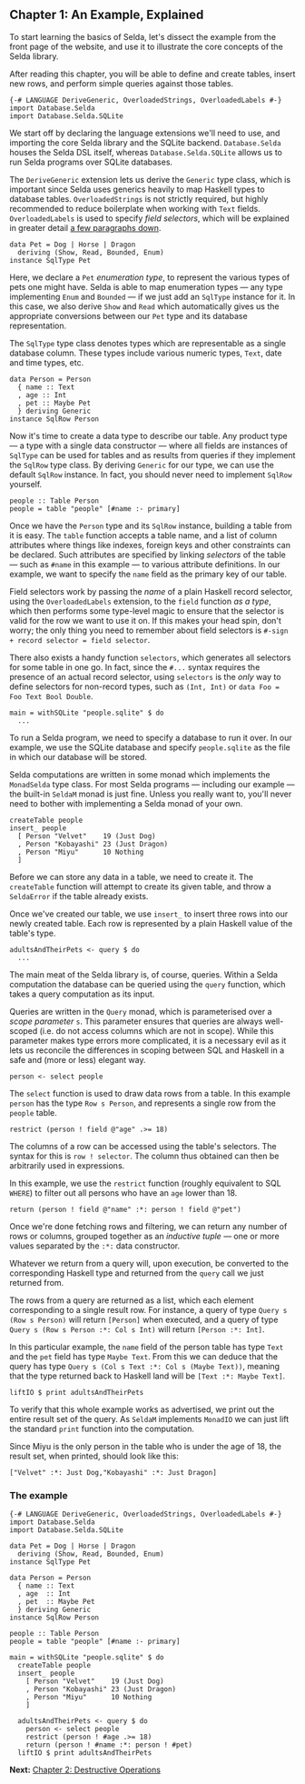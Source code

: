 <div class="pane" id="left">

## Chapter 1: An Example, Explained

To start learning the basics of Selda, let's dissect the example from
the front page of the website, and use it to illustrate the core concepts
of the Selda library.

After reading this chapter, you will be able to define and create tables,
insert new rows, and perform simple queries against those tables.

```language-haskell
{-# LANGUAGE DeriveGeneric, OverloadedStrings, OverloadedLabels #-}
import Database.Selda
import Database.Selda.SQLite
```

We start off by declaring the language extensions we'll need to use, and
importing the core Selda library and the SQLite backend.
`Database.Selda` houses the Selda DSL itself, whereas
`Database.Selda.SQLite` allows us to run Selda programs over SQLite databases.

The `DeriveGeneric` extension lets us derive the `Generic` type class, which
is important since Selda uses generics heavily to map Haskell types to database
tables. `OverloadedStrings` is not strictly required, but highly recommended
to reduce boilerplate when working with `Text` fields.
`OverloadedLabels` is used to specify *field selectors*, which
will be explained in greater detail [a few paragraphs down](tutorial/ch1-example-explained#selectors).

```language-haskell
data Pet = Dog | Horse | Dragon
  deriving (Show, Read, Bounded, Enum)
instance SqlType Pet
```

Here, we declare a `Pet` *enumeration type*, to represent the various types
of pets one might have. Selda is able to map enumeration types &mdash; any type
implementing `Enum` and `Bounded` &mdash; if we just add an `SqlType` instance
for it. In this case, we also derive `Show` and `Read` which automatically
gives us the appropriate conversions between our `Pet` type and its database
representation.

The `SqlType` type class denotes types which are representable as a single
database column. These types include various numeric types, `Text`,
date and time types, etc.

```language-haskell
data Person = Person
  { name :: Text
  , age :: Int
  , pet :: Maybe Pet
  } deriving Generic
instance SqlRow Person
```

Now it's time to create a data type to describe our table.
Any product type &mdash; a type with a single data constructor &mdash; where all fields
are instances of `SqlType` can be used for tables and as results from queries
if they implement the `SqlRow` type class.
By deriving `Generic` for our type, we can use the default `SqlRow` instance.
In fact, you should never need to implement `SqlRow` yourself.

<a id="selectors"></a>

```language-haskell
people :: Table Person
people = table "people" [#name :- primary]
```

Once we have the `Person` type and its `SqlRow` instance, building a table
from it is easy.
The `table` function accepts a table name, and a list of column attributes where
things like indexes, foreign keys and other constraints can be declared.
Such attributes are specified by linking *selectors* of the table
&mdash; such as `#name` in this example &mdash; to various attribute
definitions.
In our example, we want to specify the `name` field as the primary key of our
table.

Field selectors work by passing the *name* of a plain Haskell record selector,
using the `OverloadedLabels` extension, to the `field` function *as a type*,
which then performs some type-level magic to
ensure that the selector is valid for the row we want to use it on.
If this makes your head spin, don't worry; the only thing you need to remember
about field selectors is `#-sign + record selector = field selector`.

There also exists a handy function `selectors`, which generates
all selectors for some table in one go.
In fact, since the `#...` syntax requires the presence of an actual
record selector, using `selectors` is the *only* way to define selectors for
non-record types, such as `(Int, Int)` or `data Foo = Foo Text Bool Double`.


```language-haskell
main = withSQLite "people.sqlite" $ do
  ...
```

To run a Selda program, we need to specify a database to run it over.
In our example, we use the SQLite database and specify `people.sqlite` as the
file in which our database will be stored.

Selda computations are written in some monad which implements the
`MonadSelda` type class. For most Selda programs &mdash; including our example &mdash; the
built-in `SeldaM` monad is just fine.
Unless you really want to, you'll never need to bother with implementing
a Selda monad of your own.

```language-haskell
createTable people
insert_ people
  [ Person "Velvet"    19 (Just Dog)
  , Person "Kobayashi" 23 (Just Dragon)
  , Person "Miyu"      10 Nothing
  ]
```

Before we can store any data in a table, we need to create it.
The `createTable` function will attempt to create its given table, and throw
a `SeldaError` if the table already exists.

Once we've created our table, we use `insert_` to insert three rows into
our newly created table. Each row is represented by a plain Haskell value of
the table's type.

```language-haskell
adultsAndTheirPets <- query $ do
  ...
```

The main meat of the Selda library is, of course, queries.
Within a Selda computation the database can be queried using the `query`
function, which takes a query computation as its input.

Queries are written in the `Query` monad, which is parameterised over a
*scope parameter* `s`.
This parameter ensures that queries are always well-scoped (i.e. do not access
columns which are not in scope).
While this parameter makes type errors more complicated, it is a necessary evil
as it lets us reconcile the differences in scoping between SQL and Haskell
in a safe and (more or less) elegant way.


```language-haskell
person <- select people
```

The `select` function is used to draw data rows from a table.
In this example `person` has the type `Row s Person`, and represents a single
row from the `people` table.

```language-haskell
restrict (person ! field @"age" .>= 18)
```

The columns of a row can be accessed using the table's selectors.
The syntax for this is `row ! selector`. The column thus obtained can then be
arbitrarily used in expressions.

In this example, we use the `restrict` function (roughly equivalent
to SQL `WHERE`) to filter out all persons who have an `age` lower than 18.

```language-haskell
return (person ! field @"name" :*: person ! field @"pet")
```

Once we're done fetching rows and filtering, we can return any number of rows
or columns, grouped together as an *inductive tuple* &mdash;
one or more values separated by the `:*:` data constructor.

Whatever we return from a query will, upon execution, be converted to
the corresponding Haskell type and returned from the `query` call we just
returned from.

The rows from a query are returned as a list, which each element corresponding
to a single result row. For instance, a query of type `Query s (Row s Person)`
will return `[Person]` when executed, and a query of
type `Query s (Row s Person :*: Col s Int)` will return `[Person :*: Int]`.

In this particular example, the `name` field of the person table has type
`Text` and the `pet` field has type `Maybe Text`.
From this we can deduce that the query has type
`Query s (Col s Text :*: Col s (Maybe Text))`, meaning that the type returned
back to Haskell land will be `[Text :*: Maybe Text]`.

```language-haskell
liftIO $ print adultsAndTheirPets
```

To verify that this whole example works as advertised, we print out the entire
result set of the query.
As `SeldaM` implements `MonadIO` we can just lift the standard `print` function
into the computation.

Since Miyu is the only person in the table who is under the age of 18,
the result set, when printed, should look like this:

```language-haskell
["Velvet" :*: Just Dog,"Kobayashi" :*: Just Dragon]
```

</div>

<div class="pane fixed" id="right">

### The example

```language-haskell
{-# LANGUAGE DeriveGeneric, OverloadedStrings, OverloadedLabels #-}
import Database.Selda
import Database.Selda.SQLite

data Pet = Dog | Horse | Dragon
  deriving (Show, Read, Bounded, Enum)
instance SqlType Pet

data Person = Person
  { name :: Text
  , age  :: Int
  , pet  :: Maybe Pet
  } deriving Generic
instance SqlRow Person

people :: Table Person
people = table "people" [#name :- primary]

main = withSQLite "people.sqlite" $ do
  createTable people
  insert_ people
    [ Person "Velvet"    19 (Just Dog)
    , Person "Kobayashi" 23 (Just Dragon)
    , Person "Miyu"      10 Nothing
    ]

  adultsAndTheirPets <- query $ do
    person <- select people
    restrict (person ! #age .>= 18)
    return (person ! #name :*: person ! #pet)
  liftIO $ print adultsAndTheirPets
```

**Next:** [Chapter 2: Destructive Operations](tutorial/ch2-destructive-operations)

</div>
